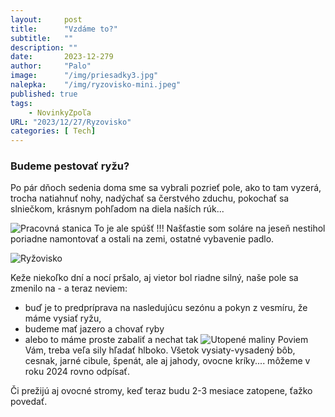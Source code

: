 ```yaml
---
layout:     post
title:      "Vzdáme to?"
subtitle:   ""
description: ""
date:       2023-12-279
author:     "Palo"
image:      "/img/priesadky3.jpg"
nalepka:	"/img/ryzovisko-mini.jpeg"
published: true
tags:
    - NovinkyZpoľa
URL: "2023/12/27/Ryzovisko"
categories: [ Tech]
---
```

### Budeme pestovať ryžu? ###

Po pár dňoch sedenia doma sme sa vybrali pozrieť pole, ako to tam vyzerá, trocha natiahnuť nohy, nadýchať sa čerstvého zduchu, pokochať sa slniečkom, krásnym pohľadom na diela naších rúk...


![Pracovná stanica](/img/pracovna_stanica.jpeg)
To je ale spúšť !!!
Našťastie som soláre na jeseň nestihol poriadne namontovať a ostali na zemi, ostatné vybavenie padlo.

![Ryžovisko](/img/ryzovisko.jpeg)

Keže niekoľko dní a nocí pršalo, aj vietor bol riadne silný, naše pole sa zmenilo na - a teraz neviem:
 - buď je to predpríprava na nasledujúcu sezónu a pokyn z vesmíru, že máme vysiať ryžu,
 - budeme mať jazero a chovať ryby
 - alebo to máme proste zabaliť a nechat tak
 ![Utopené maliny](/img/rutopene-maliny.jpeg)
 Poviem Vám, treba veľa sily hľadať hlboko. Všetok vysiaty-vysadený bôb, cesnak, jarné cibule, špenát, ale aj jahody, ovocne kríky.... môžeme v roku 2024 rovno odpísať.
 
 Či prežijú aj ovocné stromy, keď teraz budu 2-3 mesiace zatopene, ťažko povedať.


